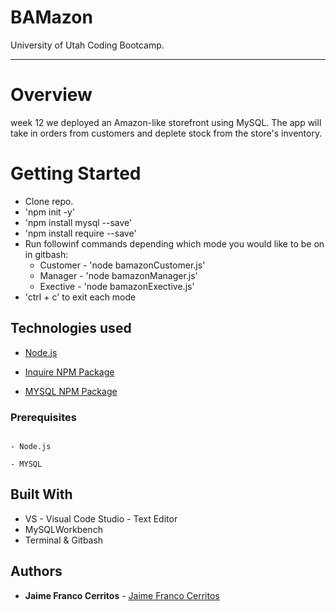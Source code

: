 # BAMazon
University of Utah Coding Bootcamp.  

---
# Overview
week 12 we deployed an Amazon-like storefront using  MySQL. The app will take in orders from customers and deplete stock from the store's inventory.

# Getting Started

- Clone repo.
- 'npm init -y'
- 'npm install mysql --save'
- 'npm install require --save'
- Run followinf commands depending which mode you would like to be on in gitbash:
    * Customer - 'node bamazonCustomer.js'
    * Manager - 'node bamazonManager.js'
    * Exective - 'node  bamazonExective.js'
- 'ctrl + c' to exit each mode


## Technologies used

- [Node.js](https://nodejs.org/en/)

- [Inquire NPM Package](https://www.npmjs.com/package/inquirer)

- [MYSQL NPM Package](https://www.npmjs.com/package/mysql)


### Prerequisites

```

- Node.js

- MYSQL 

```

## Built With
* VS - Visual Code Studio - Text Editor
* MySQLWorkbench
* Terminal & Gitbash

## Authors
* **Jaime Franco Cerritos** - [Jaime Franco Cerritos](https://github.com/jfcslc801)
